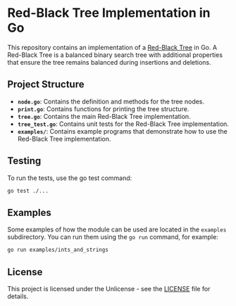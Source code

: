 # Red-Black Tree Implementation in Go

This repository contains an implementation of a [Red-Black Tree](https://en.wikipedia.org/wiki/Red-black_tree) in Go. A Red-Black Tree is a balanced binary search tree with additional properties that ensure the tree remains balanced during insertions and deletions.

## Project Structure

- **`node.go`**: Contains the definition and methods for the tree nodes.
- **`print.go`**: Contains functions for printing the tree structure.
- **`tree.go`**: Contains the main Red-Black Tree implementation.
- **`tree_test.go`**: Contains unit tests for the Red-Black Tree implementation.
- **`examples/`**: Contains example programs that demonstrate how to use the Red-Black Tree implementation.

## Testing
To run the tests, use the go test command:

```sh
go test ./...
```

## Examples

Some examples of how the module can be used are located in the `examples` subdirectory. You can run them using the `go run` command, for example:

```sh
go run examples/ints_and_strings
```


## License
This project is licensed under the Unlicense - see the [LICENSE](LICENSE) file for details.
